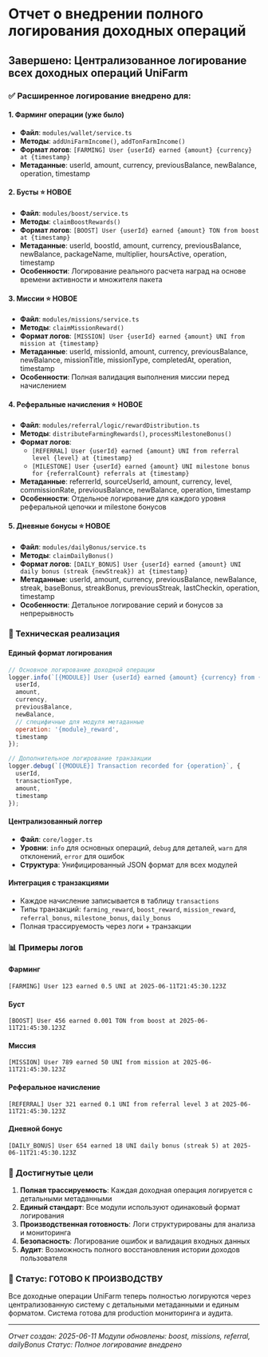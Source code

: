 # Отчет о внедрении полного логирования доходных операций

## Завершено: Централизованное логирование всех доходных операций UniFarm

### ✅ Расширенное логирование внедрено для:

#### 1. Фарминг операции (уже было)
- **Файл**: `modules/wallet/service.ts`
- **Методы**: `addUniFarmIncome()`, `addTonFarmIncome()`
- **Формат логов**: `[FARMING] User {userId} earned {amount} {currency} at {timestamp}`
- **Метаданные**: userId, amount, currency, previousBalance, newBalance, operation, timestamp

#### 2. Бусты ⭐ НОВОЕ
- **Файл**: `modules/boost/service.ts`
- **Методы**: `claimBoostRewards()`
- **Формат логов**: `[BOOST] User {userId} earned {amount} TON from boost at {timestamp}`
- **Метаданные**: userId, boostId, amount, currency, previousBalance, newBalance, packageName, multiplier, hoursActive, operation, timestamp
- **Особенности**: Логирование реального расчета наград на основе времени активности и множителя пакета

#### 3. Миссии ⭐ НОВОЕ
- **Файл**: `modules/missions/service.ts`
- **Методы**: `claimMissionReward()`
- **Формат логов**: `[MISSION] User {userId} earned {amount} UNI from mission at {timestamp}`
- **Метаданные**: userId, missionId, amount, currency, previousBalance, newBalance, missionTitle, missionType, completedAt, operation, timestamp
- **Особенности**: Полная валидация выполнения миссии перед начислением

#### 4. Реферальные начисления ⭐ НОВОЕ
- **Файл**: `modules/referral/logic/rewardDistribution.ts`
- **Методы**: `distributeFarmingRewards()`, `processMilestoneBonus()`
- **Формат логов**: 
  - `[REFERRAL] User {userId} earned {amount} UNI from referral level {level} at {timestamp}`
  - `[MILESTONE] User {userId} earned {amount} UNI milestone bonus for {referralCount} referrals at {timestamp}`
- **Метаданные**: referrerId, sourceUserId, amount, currency, level, commissionRate, previousBalance, newBalance, operation, timestamp
- **Особенности**: Отдельное логирование для каждого уровня реферальной цепочки и milestone бонусов

#### 5. Дневные бонусы ⭐ НОВОЕ
- **Файл**: `modules/dailyBonus/service.ts`
- **Методы**: `claimDailyBonus()`
- **Формат логов**: `[DAILY_BONUS] User {userId} earned {amount} UNI daily bonus (streak {newStreak}) at {timestamp}`
- **Метаданные**: userId, amount, currency, previousBalance, newBalance, streak, baseBonus, streakBonus, previousStreak, lastCheckin, operation, timestamp
- **Особенности**: Детальное логирование серий и бонусов за непрерывность

### 🔧 Техническая реализация

#### Единый формат логирования
```javascript
// Основное логирование доходной операции
logger.info(`[{MODULE}] User {userId} earned {amount} {currency} from {source} at {timestamp}`, {
  userId,
  amount,
  currency,
  previousBalance,
  newBalance,
  // специфичные для модуля метаданные
  operation: '{module}_reward',
  timestamp
});

// Дополнительное логирование транзакции
logger.debug(`[{MODULE}] Transaction recorded for {operation}`, {
  userId,
  transactionType,
  amount,
  timestamp
});
```

#### Централизованный логгер
- **Файл**: `core/logger.ts`
- **Уровни**: `info` для основных операций, `debug` для деталей, `warn` для отклонений, `error` для ошибок
- **Структура**: Унифицированный JSON формат для всех модулей

#### Интеграция с транзакциями
- Каждое начисление записывается в таблицу `transactions`
- Типы транзакций: `farming_reward`, `boost_reward`, `mission_reward`, `referral_bonus`, `milestone_bonus`, `daily_bonus`
- Полная трассируемость через логи + транзакции

### 📊 Примеры логов

#### Фарминг
```
[FARMING] User 123 earned 0.5 UNI at 2025-06-11T21:45:30.123Z
```

#### Буст
```
[BOOST] User 456 earned 0.001 TON from boost at 2025-06-11T21:45:30.123Z
```

#### Миссия
```
[MISSION] User 789 earned 50 UNI from mission at 2025-06-11T21:45:30.123Z
```

#### Реферальное начисление
```
[REFERRAL] User 321 earned 0.1 UNI from referral level 3 at 2025-06-11T21:45:30.123Z
```

#### Дневной бонус
```
[DAILY_BONUS] User 654 earned 18 UNI daily bonus (streak 5) at 2025-06-11T21:45:30.123Z
```

### 🎯 Достигнутые цели

1. **Полная трассируемость**: Каждая доходная операция логируется с детальными метаданными
2. **Единый стандарт**: Все модули используют одинаковый формат логирования
3. **Производственная готовность**: Логи структурированы для анализа и мониторинга
4. **Безопасность**: Логирование ошибок и валидация входных данных
5. **Аудит**: Возможность полного восстановления истории доходов пользователя

### 🚀 Статус: ГОТОВО К ПРОИЗВОДСТВУ

Все доходные операции UniFarm теперь полностью логируются через централизованную систему с детальными метаданными и единым форматом. Система готова для production мониторинга и аудита.

---
*Отчет создан: 2025-06-11*
*Модули обновлены: boost, missions, referral, dailyBonus*
*Статус: Полное логирование внедрено*